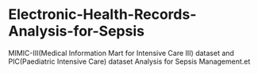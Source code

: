 # Electronic-Health-Records-Analysis-for-Sepsis
MIMIC-III(Medical Information Mart for Intensive Care III) dataset and PIC(Paediatric Intensive Care) dataset Analysis for Sepsis Management.et
